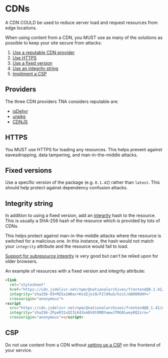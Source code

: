 # CDNs

A CDN COULD be used to reduce server load and request resources from edge locations.

When using content from a CDN, you MUST use as many of the solutions as possible to keep your site secure from attacks:

1. [Use a reputable CDN provider](#providers)
1. [Use HTTPS](#https)
1. [Use a fixed version](#fixed-versions)
1. [Use an integrity string](#integrity-string)
1. [Impliment a CSP](#csp)

## Providers

The three CDN providers TNA considers reputable are:

* [jsDelivr](https://www.jsdelivr.com/)
* [unpkg](https://www.unpkg.com/)
* [CDNJS](https://cdnjs.com/)

## HTTPS

You MUST use HTTPS for loading any resources. This helps prevent against eavesdropping, data tampering, and man-in-the-middle attacks.

## Fixed versions

Use a specific version of the package (e.g. `0.1.42`) rather than `latest`. This should help protect against dependency confusion attacks.

## Integrity string

In addition to using a fixed version, add an [integrity](https://developer.mozilla.org/en-US/docs/Web/HTML/Element/script#integrity) hash to the resource. This is usually a SHA-256 hash of the resource which is provided by lots of CDNs.

This helps protect against man-in-the-middle attacks where the resource is switched for a malicious one. In this instance, the hash would not match your `integrity` attribute and the resource would fail to load.

[Support for subresource integrity](https://caniuse.com/subresource-integrity) is very good but can't be relied upon for older browsers.

An example of resources with a fixed version and integrity attribute:

```html
<link
  rel="stylesheet"
  href="https://cdn.jsdelivr.net/npm/@nationalarchives/frontend@0.1.42/nationalarchives/all.css"
  integrity="sha256-E9+MZSa1W0ac+Ko1Eje19/F2l09uG/hzzC/mDO00UHY="
  crossorigin="anonymous">
<script
  src="https://cdn.jsdelivr.net/npm/@nationalarchives/frontend@0.1.42/nationalarchives/all.js"
  integrity="sha256-ZFpoR31xQI3LK43xmEk9t0RBYwwwJfRG0Lwey0Q2zro="
  crossorigin="anonymous"></script>
```

## CSP

Do not use content from a CDN without [setting up a CSP](../technology/standards/security.md#csp) on the frontend of your service.
